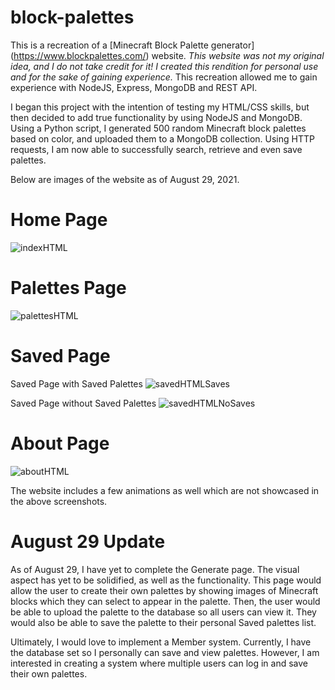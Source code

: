 # block-palettes
This is a recreation of a [Minecraft Block Palette generator] (https://www.blockpalettes.com/) website. *This website was not my original idea, and I do not take credit for it! I created this rendition for personal use and for the sake of gaining experience.* This recreation allowed me to gain experience with NodeJS, Express, MongoDB and REST API.

I began this project with the intention of testing my HTML/CSS skills, but then decided to add true functionality by using NodeJS and MongoDB. Using a Python script, I generated 500 random Minecraft block palettes based on color, and uploaded them to a MongoDB collection. Using HTTP requests, I am now able to successfully search, retrieve and even save palettes.

Below are images of the website as of August 29, 2021.

# Home Page
![indexHTML](https://user-images.githubusercontent.com/73635827/131243693-81399417-4632-4ffb-9a5f-9da806e0cb7e.png)

# Palettes Page
![palettesHTML](https://user-images.githubusercontent.com/73635827/131243701-6361b58c-df08-4d7c-95a6-d5f9e28e0b19.png)

# Saved Page
Saved Page with Saved Palettes
![savedHTMLSaves](https://user-images.githubusercontent.com/73635827/131243708-8754302d-c231-4a05-820f-a07100017f18.png)

Saved Page without Saved Palettes
![savedHTMLNoSaves](https://user-images.githubusercontent.com/73635827/131243711-1f9c633e-dd5f-440f-a214-c0a31d03868a.png)

# About Page
![aboutHTML](https://user-images.githubusercontent.com/73635827/131243716-03e79352-ca74-4194-bdf4-37429f1bbb4b.png)

The website includes a few animations as well which are not showcased in the above screenshots.

# August 29 Update
As of August 29, I have yet to complete the Generate page. The visual aspect has yet to be solidified, as well as the functionality. This page would allow the user to create their own palettes by showing images of Minecraft blocks which they can select to appear in the palette. Then, the user would be able to upload the palette to the database so all users can view it. They would also be able to save the palette to their personal Saved palettes list.

Ultimately, I would love to implement a Member system. Currently, I have the database set so I personally can save and view palettes. However, I am interested in creating a system where multiple users can log in and save their own palettes.
